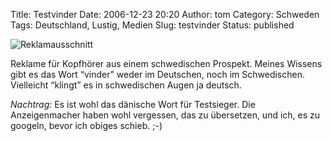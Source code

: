 Title: Testvinder
Date: 2006-12-23 20:20
Author: tom
Category: Schweden
Tags: Deutschland, Lustig, Medien
Slug: testvinder
Status: published

![Reklamausschnitt](/pic/testvinder_cut.jpg)

Reklame für Kopfhörer aus einem schwedischen Prospekt. Meines Wissens
gibt es das Wort “vinder” weder im Deutschen, noch im Schwedischen.
Vielleicht “klingt” es in schwedischen Augen ja deutsch.

*Nachtrag:* Es ist wohl das dänische Wort für Testsieger. Die
Anzeigenmacher haben wohl vergessen, das zu übersetzen, und ich, es zu
googeln, bevor ich obiges schieb. ;-)

